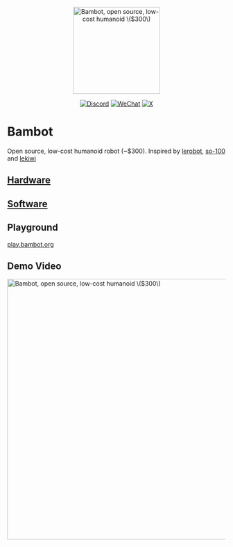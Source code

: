 <p align="center">
  <picture>
    <img alt="Bambot, open source, low-cost humanoid \($300\)" src="https://github.com/user-attachments/assets/4f8a76e4-33a7-4e55-b779-dc22edda8c1b" width="200" style="height:auto;" >    
  </picture>
</p>


<p align="center">
  <a href="https://discord.gg/Fq2gvSMyRJ"><img src="https://badgen.net/static/chat/on%20discord" alt="Discord"></a>
  <a href="https://i.v2ex.co/1U6OSqswl.jpeg"><img src="https://badgen.net/static/chat/on%20wechat?color=green" alt="WeChat"></a>
  <a href="https://x.com/tim_qian"><img src="https://badgen.net/static/follow/on%20X?color=black" alt="X"></a>
</p>

# Bambot
Open source, low-cost humanoid robot (~$300). Inspired by [lerobot](https://github.com/huggingface/lerobot), [so-100](https://github.com/TheRobotStudio/SO-ARM100) and [lekiwi](https://github.com/SIGRobotics-UIUC/LeKiwi)


## [Hardware](./hardware)

## [Software](./software)

## Playground

[play.bambot.org](https://play.bambot.org)

## Demo Video

<a href="https://x.com/Tim_Qian/status/1901952877243122014"> <img alt="Bambot, open source, low-cost humanoid \($300\)" src="https://github.com/user-attachments/assets/bc9536e2-1fa6-4cb5-99f3-15a794bf09cf" width="600" style="height:auto;" ></a>

